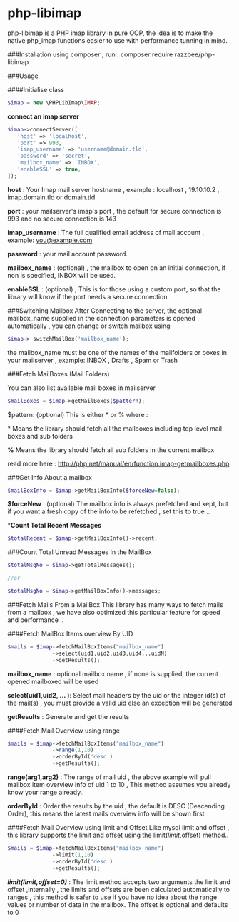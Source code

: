 # php-libimap
php-libimap is a PHP imap library in pure OOP, the idea is to make the native php_imap functions easier to use with performance tunning in mind.



###Installation
using composer , run :
composer require razzbee/php-libimap


###Usage 

####Initialise class

```php
$imap = new \PHPLibImap\IMAP;
```

**connect an imap server**


```php
$imap->connectServer([
   'host' => 'localhost',
   'port' => 993,
   'imap_username' => 'username@domain.tld',
   'password' => 'secret',
   'mailbox_name' => 'INBOX',
   'enableSSL' => true,
]);
```

**host** : Your Imap mail server hostname , example : localhost , 19.10.10.2 , imap.domain.tld or domain.tld 


**port** : your mailserver's imap's port , the default for secure connection is 993 and no secure connection is 143


**imap_username** : The full qualified email address of mail account , example: you@example.com 


**password** : your mail account password.


**mailbox_name** : (optional) , the mailbox to open on an initial connection, if non is specified, INBOX will be used.


**enableSSL** : (optional) , This is for those using a custom port, so that the library will know if the port needs a secure connection 



###Switching Mailbox 
After Connecting to the server, the optional mailbox_name  supplied in the connection parameters is opened automatically , you can change or switch mailbox using 

```php
$imap-> switchMailBox('mailbox_name');
```
the mailbox_name must be one of the names of the mailfolders or boxes in your mailserver , example: INBOX , Drafts , Spam  or Trash 

###Fetch MailBoxes (Mail Folders) 

You can also list available mail boxes in mailserver 

```php
$mailBoxes = $imap->getMailBoxes($pattern);
```

$pattern: (optional) This is either \* or % where :


\* Means the library should fetch all the mailboxes including top level mail boxes and sub folders


**%**  Means the library should fetch all sub folders in the current mailbox 


read more here : http://php.net/manual/en/function.imap-getmailboxes.php




###Get Info About a mailbox 

```php
$mailBoxInfo = $imap->getMailBoxInfo($forceNew=false);
```

**$forceNew** : (optional) The mailbox info is always prefetched and kept, but if you want a fresh copy of the info to be refetched , set this to true ..



***Count Total Recent Messages**
```php
$totalRecent = $imap->getMailBoxInfo()->recent;
```

###Count Total Unread Messages In the MailBox 

```php
$totalMsgNo = $imap->getTotalMessages();

//or

$totalMsgNo = $imap->getMailBoxInfo()->messages;
```

###Fetch Mails From a MailBox 
This library has many ways to fetch mails from a mailbox , we have also optimized this particular feature for speed and performance ..

####Fetch MailBox Items overview By UID 

```php
$mails = $imap->fetchMailBoxItems("mailbox_name")
              ->select(uid1,uid2,uid3,uid4...uidN)
			  ->getResults();
```


**mailbox_name** : optional mailbox name , if none is supplied, the current opened mailboxed will be used 

**select(uid1,uid2, ... )**: Select mail headers by the uid or the integer id(s) of the mail(s) , you must provide a valid uid else an exception will be generated 


**getResults** : Generate  and get the results 


####Fetch Mail Overview using range 
```php
$mails = $imap->fetchMailBoxItems("mailbox_name")
              ->range(1,10)
			  ->orderById('desc')
			  ->getResults();
```

**range(arg1,arg2)** : The range of mail uid , the above example will pull mailbox item overview info of uid 1 to 10 , This method assumes you already know your range already..

**orderById** : Order the results by the uid , the default is DESC (Descending Order), this means the latest mails overview info will be shown first


####Fetch Mail Overview using limit and Offset 
Like mysql limit and offset , this library supports the limit and offset using the limit($limit,$offset) method..
```php
$mails = $imap->fetchMailBoxItems("mailbox_name")
              ->limit(1,10)
			  ->orderById('desc')
			  ->getResults();
```
***limit($limit,$offset=0)*** : The limit method accepts two arguments the limit and offset ,internally , the limits and offsets are been calculated automatically to ranges , this method is safer to use if you have no idea about the range values or number of data in the mailbox. The offset is optional and defaults to 0
